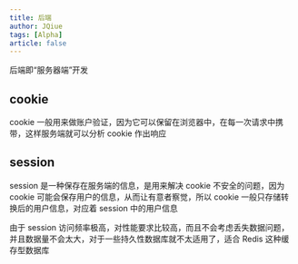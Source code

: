 ```yaml
---
title: 后端
author: JQiue
tags: [Alpha]
article: false
---
```


后端即“服务器端”开发

## cookie

cookie 一般用来做账户验证，因为它可以保留在浏览器中，在每一次请求中携带，这样服务端就可以分析 cookie 作出响应

## session

session 是一种保存在服务端的信息，是用来解决 cookie 不安全的问题，因为 cookie 可能会保存用户的信息，从而让有意者察觉，所以 cookie 一般只存储转换后的用户信息，对应着 session 中的用户信息

由于 session 访问频率极高，对性能要求比较高，而且不会考虑丢失数据问题，并且数据量不会太大，对于一些持久性数据库就不太适用了，适合 Redis 这种缓存型数据库
